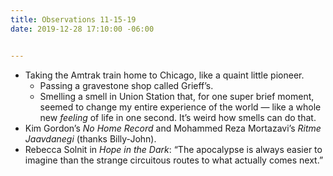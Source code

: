 ```yaml
---
title: Observations 11-15-19
date: 2019-12-28 17:10:00 -06:00


---
```


- Taking the Amtrak train home to Chicago, like a quaint little pioneer.
	- Passing a gravestone shop called Grieff’s.
	- Smelling a smell in Union Station that, for one super brief moment, seemed to change my entire experience of the world — like a whole new *feeling* of life in one second. It’s weird how smells can do that.
- Kim Gordon’s *No Home Record* and Mohammed Reza Mortazavi’s *Ritme Jaavdanegi* (thanks Billy-John).
- Rebecca Solnit in *Hope in the Dark*: “The apocalypse is always easier to imagine than the strange circuitous routes to what actually comes next.”